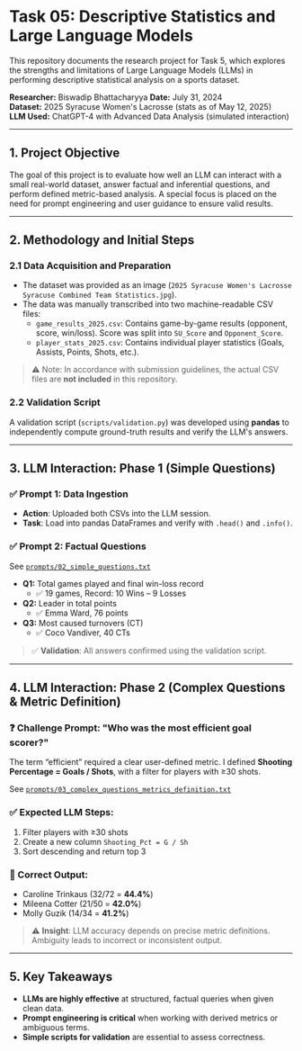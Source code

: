 # Task 05: Descriptive Statistics and Large Language Models

This repository documents the research project for Task 5, which explores the strengths and limitations of Large Language Models (LLMs) in performing descriptive statistical analysis on a sports dataset.

**Researcher:** Biswadip Bhattacharyya 
**Date:** July 31, 2024  
**Dataset:** 2025 Syracuse Women's Lacrosse (stats as of May 12, 2025)  
**LLM Used:** ChatGPT-4 with Advanced Data Analysis (simulated interaction)

---

## 1. Project Objective

The goal of this project is to evaluate how well an LLM can interact with a small real-world dataset, answer factual and inferential questions, and perform defined metric-based analysis. A special focus is placed on the need for prompt engineering and user guidance to ensure valid results.

---

## 2. Methodology and Initial Steps

### 2.1 Data Acquisition and Preparation

- The dataset was provided as an image (`2025 Syracuse Women's Lacrosse Syracuse Combined Team Statistics.jpg`).
- The data was manually transcribed into two machine-readable CSV files:
  - `game_results_2025.csv`: Contains game-by-game results (opponent, score, win/loss). Score was split into `SU_Score` and `Opponent_Score`.
  - `player_stats_2025.csv`: Contains individual player statistics (Goals, Assists, Points, Shots, etc.).

> ⚠️ Note: In accordance with submission guidelines, the actual CSV files are **not included** in this repository.

### 2.2 Validation Script

A validation script (`scripts/validation.py`) was developed using **pandas** to independently compute ground-truth results and verify the LLM's answers.

---

## 3. LLM Interaction: Phase 1 (Simple Questions)

### ✅ Prompt 1: Data Ingestion

- **Action**: Uploaded both CSVs into the LLM session.
- **Task**: Load into pandas DataFrames and verify with `.head()` and `.info()`.

### ✅ Prompt 2: Factual Questions

See [`prompts/02_simple_questions.txt`](prompts/02_simple_questions.txt)

- **Q1:** Total games played and final win-loss record  
  - ✅ 19 games, Record: 10 Wins – 9 Losses  
- **Q2:** Leader in total points  
  - ✅ Emma Ward, 76 points  
- **Q3:** Most caused turnovers (CT)  
  - ✅ Coco Vandiver, 40 CTs  

> ✅ **Validation**: All answers confirmed using the validation script.

---

## 4. LLM Interaction: Phase 2 (Complex Questions & Metric Definition)

### ❓ Challenge Prompt: "Who was the most efficient goal scorer?"

The term “efficient” required a clear user-defined metric. I defined **Shooting Percentage = Goals / Shots**, with a filter for players with ≥30 shots.

See [`prompts/03_complex_questions_metrics_definition.txt`](prompts/03_complex_questions_metrics_definition.txt)

### ✅ Expected LLM Steps:

1. Filter players with ≥30 shots  
2. Create a new column `Shooting_Pct = G / Sh`  
3. Sort descending and return top 3

### 🏅 Correct Output:
- Caroline Trinkaus (32/72 = **44.4%**)
- Mileena Cotter (21/50 = **42.0%**)
- Molly Guzik (14/34 = **41.2%**)

> ⚠️ **Insight**: LLM accuracy depends on precise metric definitions. Ambiguity leads to incorrect or inconsistent output.

---


## 5. Key Takeaways

- **LLMs are highly effective** at structured, factual queries when given clean data.
- **Prompt engineering is critical** when working with derived metrics or ambiguous terms.
- **Simple scripts for validation** are essential to assess correctness.

